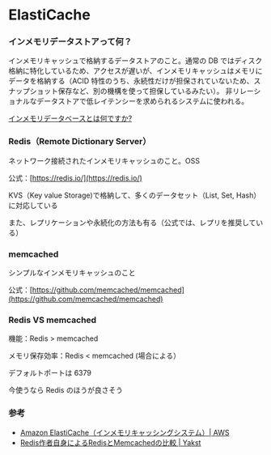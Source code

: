 # ElastiCache

### インメモリデータストアって何？

インメモリキャッシュで格納するデータストアのこと。通常の DB ではディスク格納に特化しているため、アクセスが遅いが、インメモリキャッシュはメモリにデータを格納する（ACID 特性のうち、永続性だけが担保されていないため、スナップショット保存など、別の機構を使って担保しているみたい）。
非リレーショナルなデータストアで低レイテンシーを求められるシステムに使われる。

[インメモリデータベースとは何ですか?](https://aws.amazon.com/jp/nosql/in-memory/)

### Redis（Remote Dictionary Server）

ネットワーク接続されたインメモリキャッシュのこと。OSS

公式：[https://redis.io/](https://redis.io/)

KVS（Key value Storage)で格納して、多くのデータセット（List, Set, Hash）に対応している

また、レプリケーションや永続化の方法も有る（公式では、レプリを推奨している）

### memcached

シンプルなインメモリキャッシュのこと

公式：[https://github.com/memcached/memcached](https://github.com/memcached/memcached)

### Redis VS memcached

機能：Redis > memcached

メモリ保存効率：Redis < memcached (場合による）

デフォルトポートは 6379

今使うなら Redis のほうが良さそう

### 参考

- [Amazon ElastiCache（インメモリキャッシングシステム）| AWS](https://aws.amazon.com/jp/elasticache/)
- [Redis作者自身によるRedisとMemcachedの比較 | Yakst](https://yakst.com/ja/posts/3243)
